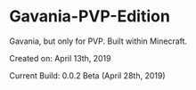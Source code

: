 # Gavania-PVP-Edition
Gavania, but only for PVP. Built within Minecraft.

Created on: April 13th, 2019

Current Build: 0.0.2 Beta (April 28th, 2019)
